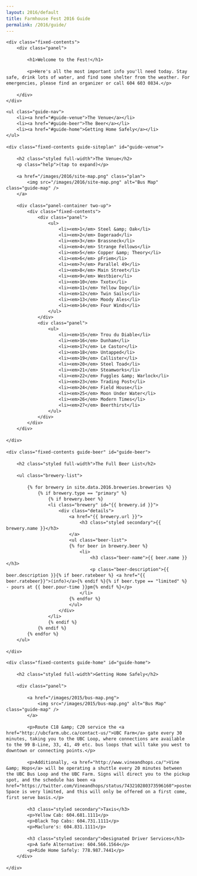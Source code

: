 ```yaml
---
layout: 2016/default
title: Farmhouse Fest 2016 Guide
permalink: /2016/guide/
---
```


<div class="panel-container">

	<div class="fixed-contents">
		<div class="panel">

		    <h1>Welcome to the Fest!</h1>

			<p>Here's all the most important info you'll need today. Stay safe, drink lots of water, and find some shelter from the weather. For emergencies, please find an organizer or call 604 603 0834.</p>

		</div>
	</div>
</div>


<div class="panel-container one-up guide">


	<ul class="guide-nav">
		<li><a href="#guide-venue">The Venue</a></li>
		<li><a href="#guide-beer">The Beer</a></li>
		<li><a href="#guide-home">Getting Home Safely</a></li>
	</ul>

	<div class="fixed-contents guide-siteplan" id="guide-venue">

		<h2 class="styled full-width">The Venue</h2>
		<p class="help">(tap to expand)</p>

		<a href="/images/2016/site-map.png" class="plan">
			<img src="/images/2016/site-map.png" alt="Bus Map" class="guide-map" />
		</a>

		<div class="panel-container two-up">
			<div class="fixed-contents">
				<div class="panel">
					<ul>
						<li><em>1</em> Steel &amp; Oak</li>
						<li><em>2</em> Dageraad</li>
						<li><em>3</em> Brassneck</li>
						<li><em>4</em> Strange Fellows</li>
						<li><em>5</em> Copper &amp; Theory</li>
						<li><em>6</em> pFriem</li>
						<li><em>7</em> Parallel 49</li>
						<li><em>8</em> Main Street</li>
						<li><em>9</em> Westbier</li>
						<li><em>10</em> Txotx</li>
						<li><em>11</em> Yellow Dog</li>
						<li><em>12</em> Twin Sails</li>
						<li><em>13</em> Moody Ales</li>
						<li><em>14</em> Four Winds</li>
					</ul>
				</div>
				<div class="panel">
					<ul>
						<li><em>15</em> Trou du Diable</li>
						<li><em>16</em> Dunham</li>
						<li><em>17</em> Le Castor</li>
						<li><em>18</em> Untapped</li>
						<li><em>19</em> Callister</li>
						<li><em>20</em> Steel Toad</li>
						<li><em>21</em> Steamworks</li>
						<li><em>22</em> Fuggles &amp; Warlock</li>
						<li><em>23</em> Trading Post</li>
						<li><em>24</em> Field House</li>
						<li><em>25</em> Moon Under Water</li>
						<li><em>26</em> Modern Times</li>
						<li><em>27</em> Beerthirst</li>
					</ul>
				</div>
			</div>
		</div>

	</div>

	<div class="fixed-contents guide-beer" id="guide-beer">

		<h2 class="styled full-width">The Full Beer List</h2>

		<ul class="brewery-list">

			{% for brewery in site.data.2016.breweries.breweries %}
				{% if brewery.type == "primary" %}
					{% if brewery.beer %}
					<li class="brewery" id="{{ brewery.id }}">
						<div class="details">
							<a href="{{ brewery.url }}">
								<h3 class="styled secondary">{{ brewery.name }}</h3>
							</a>
							<ul class="beer-list">
							{% for beer in brewery.beer %}
								<li>
									<h3 class="beer-name">{{ beer.name }}</h3>
									<p class="beer-description">{{ beer.description }}{% if beer.ratebeer %} <a href="{{ beer.ratebeer}}">(info)</a>{% endif %}{% if beer.type == "limited" %} - pours at {{ beer.pour-time }}pm{% endif %}</p>
								</li>
							{% endfor %}
							</ul>
						</div>
					</li>
					{% endif %}
				{% endif %}
			{% endfor %}
		</ul>

	</div>



<div class="panel-container two-up">

	<div class="fixed-contents guide-home" id="guide-home">

		<h2 class="styled full-width">Getting Home Safely</h2>

		<div class="panel">

			<a href="/images/2015/bus-map.png">
				<img src="/images/2015/bus-map.png" alt="Bus Map" class="guide-map" />
			</a>

			<p>Route C18 &amp; C20 service the <a href="http://ubcfarm.ubc.ca/contact-us/">UBC Farm</a> gate every 30 minutes, taking you to the UBC Loop, where connections are available to the 99 B-Line, 33, 41, 49 etc. bus loops that will take you west to downtown or connecting points.</p>

			<p>Additionally, <a href="http://www.vineandhops.ca/">Vine &amp; Hops</a> will be operating a shuttle every 20 minutes between the UBC Bus Loop and the UBC Farm. Signs will direct you to the pickup spot, and the schedule has been <a href="https://twitter.com/Vineandhops/status/743210280373596160">posted</a>. Space is very limited, and this will only be offered on a first come, first serve basis.</p>

			<h3 class="styled secondary">Taxis</h3>
			<p>Yellow Cab: 604.681.1111</p>
			<p>Black Top Cabs: 604.731.1111</p>
			<p>Maclure's: 604.831.1111</p>

			<h3 class="styled secondary">Designated Driver Services</h3>
			<p>A Safe Alternative: 604.566.1564</p>
			<p>Ride Home Safely: 778.987.7441</p>
		</div>

	</div>
</div>



</div>


